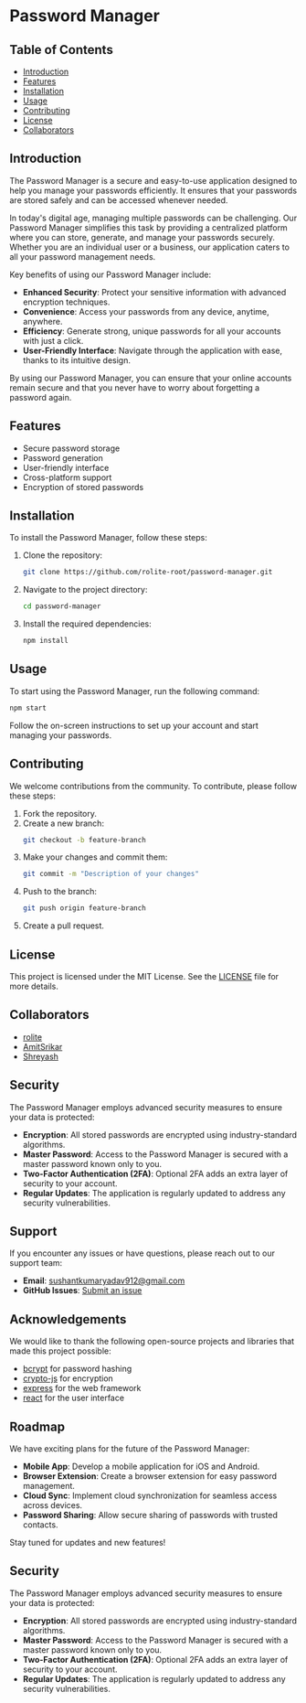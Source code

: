 # Password Manager

## Table of Contents
- [Introduction](#introduction)
- [Features](#features)
- [Installation](#installation)
- [Usage](#usage)
- [Contributing](#contributing)
- [License](#license)
- [Collaborators](#collaborators)

## Introduction
The Password Manager is a secure and easy-to-use application designed to help you manage your passwords efficiently. It ensures that your passwords are stored safely and can be accessed whenever needed.

In today's digital age, managing multiple passwords can be challenging. Our Password Manager simplifies this task by providing a centralized platform where you can store, generate, and manage your passwords securely. Whether you are an individual user or a business, our application caters to all your password management needs.

Key benefits of using our Password Manager include:
- **Enhanced Security**: Protect your sensitive information with advanced encryption techniques.
- **Convenience**: Access your passwords from any device, anytime, anywhere.
- **Efficiency**: Generate strong, unique passwords for all your accounts with just a click.
- **User-Friendly Interface**: Navigate through the application with ease, thanks to its intuitive design.

By using our Password Manager, you can ensure that your online accounts remain secure and that you never have to worry about forgetting a password again.

## Features
- Secure password storage
- Password generation
- User-friendly interface
- Cross-platform support
- Encryption of stored passwords

## Installation
To install the Password Manager, follow these steps:

1. Clone the repository:
    ```bash
    git clone https://github.com/rolite-root/password-manager.git
    ```
2. Navigate to the project directory:
    ```bash
    cd password-manager
    ```
3. Install the required dependencies:
    ```bash
    npm install
    ```

## Usage
To start using the Password Manager, run the following command:
```bash
npm start
```
Follow the on-screen instructions to set up your account and start managing your passwords.

## Contributing
We welcome contributions from the community. To contribute, please follow these steps:

1. Fork the repository.
2. Create a new branch:
    ```bash
    git checkout -b feature-branch
    ```
3. Make your changes and commit them:
    ```bash
    git commit -m "Description of your changes"
    ```
4. Push to the branch:
    ```bash
    git push origin feature-branch
    ```
5. Create a pull request.

## License
This project is licensed under the MIT License. See the [LICENSE](LICENSE) file for more details.

## Collaborators
- [rolite](https://github.com/rolite-root)
- [AmitSrikar](https://github.com/amitsrikar01)
- [Shreyash](https://github.com/VOPshreyash)
## Security
The Password Manager employs advanced security measures to ensure your data is protected:

- **Encryption**: All stored passwords are encrypted using industry-standard algorithms.
- **Master Password**: Access to the Password Manager is secured with a master password known only to you.
- **Two-Factor Authentication (2FA)**: Optional 2FA adds an extra layer of security to your account.
- **Regular Updates**: The application is regularly updated to address any security vulnerabilities.

## Support
If you encounter any issues or have questions, please reach out to our support team:

- **Email**: sushantkumaryadav912@gmail.com
- **GitHub Issues**: [Submit an issue](https://github.com/rolite-root/password-manager/issues)

## Acknowledgements
We would like to thank the following open-source projects and libraries that made this project possible:

- [bcrypt](https://github.com/kelektiv/node.bcrypt.js) for password hashing
- [crypto-js](https://github.com/brix/crypto-js) for encryption
- [express](https://github.com/expressjs/express) for the web framework
- [react](https://github.com/facebook/react) for the user interface

## Roadmap
We have exciting plans for the future of the Password Manager:

- **Mobile App**: Develop a mobile application for iOS and Android.
- **Browser Extension**: Create a browser extension for easy password management.
- **Cloud Sync**: Implement cloud synchronization for seamless access across devices.
- **Password Sharing**: Allow secure sharing of passwords with trusted contacts.

Stay tuned for updates and new features!

## Security
The Password Manager employs advanced security measures to ensure your data is protected:

- **Encryption**: All stored passwords are encrypted using industry-standard algorithms.
- **Master Password**: Access to the Password Manager is secured with a master password known only to you.
- **Two-Factor Authentication (2FA)**: Optional 2FA adds an extra layer of security to your account.
- **Regular Updates**: The application is regularly updated to address any security vulnerabilities.
